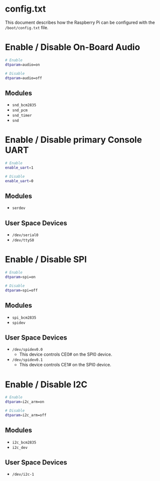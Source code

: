 
# config.txt

This document describes how the Raspberry Pi can be configured with the 
`/boot/config.txt` file.


# Enable / Disable On-Board Audio

```bash
# Enable
dtparam=audio=on

# Disable
dtparam=audio=off
```

## Modules
* `snd_bcm2835`
* `snd_pcm`
* `snd_timer`
* `snd`


# Enable / Disable primary Console UART

```bash
# Enable
enable_uart=1

# Disable
enable_uart=0
```

## Modules
* `serdev`

## User Space Devices
* `/dev/serial0`
* `/dev/ttyS0`


# Enable / Disable SPI

```bash
# Enable
dtparam=spi=on

# Disable
dtparam=spi=off
```

## Modules
* `spi_bcm2835`
* `spidev`

## User Space Devices
* `/dev/spidev0.0`
    * This device controls CE0# on the SPI0 device.
* `/dev/spidev0.1`
    * This device controls CE1# on the SPI0 device.


# Enable / Disable I2C

```bash
# Enable
dtparam=i2c_arm=on

# Disable
dtparam=i2c_arm=off
```

## Modules
* `i2c_bcm2835`
* `i2c_dev`

## User Space Devices
* `/dev/i2c-1`
